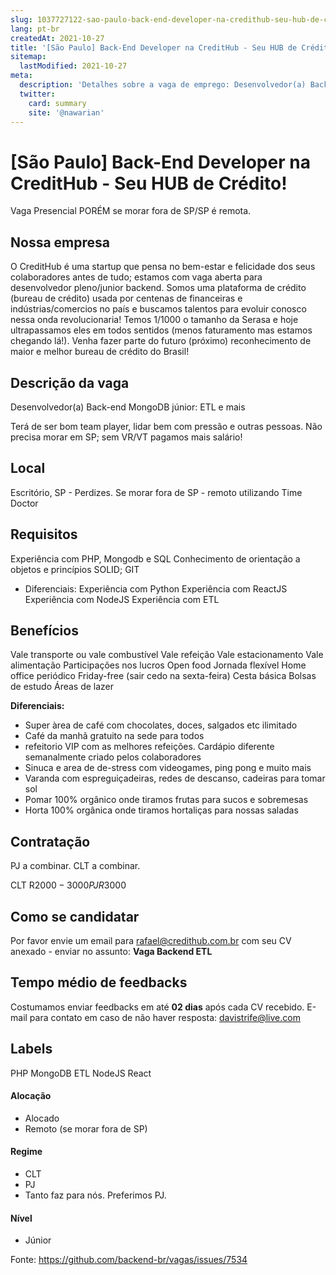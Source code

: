 ```yaml
---
slug: 1037727122-sao-paulo-back-end-developer-na-credithub-seu-hub-de-credito
lang: pt-br
createdAt: 2021-10-27
title: '[São Paulo] Back-End Developer na CreditHub - Seu HUB de Crédito! - Vaga de Emprego'
sitemap:
  lastModified: 2021-10-27
meta:
  description: 'Detalhes sobre a vaga de emprego: Desenvolvedor(a) Back-end MongoDB júnior: ETL e mais Terá de ser bom team player, lidar bem com pressão e outras pessoas. Não precisa morar em SP; sem VR/VT pagamos mais salário!'
  twitter:
    card: summary
    site: '@nawarian'
---
```


# [São Paulo] Back-End Developer na CreditHub - Seu HUB de Crédito!

Vaga Presencial PORÉM se morar fora de SP/SP é remota.

## Nossa empresa

O CreditHub é uma startup que pensa no bem-estar e felicidade dos seus colaboradores antes de tudo; estamos com vaga aberta para desenvolvedor pleno/junior backend. Somos uma plataforma de crédito (bureau de crédito) usada por centenas de financeiras e indústrias/comercios no país e buscamos talentos para evoluir conosco nessa onda revolucionaria! Temos 1/1000 o tamanho da Serasa e hoje ultrapassamos eles em todos sentidos (menos faturamento mas estamos chegando lá!).  Venha fazer parte do futuro (próximo) reconhecimento de maior e melhor bureau de crédito do Brasil!

## Descrição da vaga

Desenvolvedor(a) Back-end MongoDB júnior: ETL e mais

Terá de ser bom team player, lidar bem com pressão e outras pessoas.  Não precisa morar em SP; sem VR/VT pagamos mais salário!

## Local

Escritório, SP - Perdizes.
Se morar fora de SP - remoto utilizando Time Doctor

## Requisitos

Experiência com PHP, Mongodb e SQL
Conhecimento de orientação a objetos e princípios SOLID;
GIT

- Diferenciais:
Experiência com Python
Experiência com ReactJS
Experiência com NodeJS
Experiência com ETL

## Benefícios

Vale transporte ou vale combustível
Vale refeição
Vale estacionamento
Vale alimentação
Participações nos lucros
Open food
Jornada flexível
Home office periódico
Friday-free (sair cedo na sexta-feira)
Cesta básica
Bolsas de estudo
Áreas de lazer

**Diferenciais:**
- Super àrea de café com chocolates, doces, salgados etc ilimitado
- Café da manhã gratuito na sede para todos
- refeitorio VIP com as melhores refeições.  Cardápio diferente semanalmente criado pelos colaboradores
- Sinuca e area de de-stress com videogames, ping pong e muito mais
- Varanda com espreguiçadeiras, redes de descanso, cadeiras para tomar sol
- Pomar 100% orgânico onde tiramos frutas para sucos e sobremesas
- Horta 100% orgânica onde tiramos hortaliças para nossas saladas

## Contratação

PJ a combinar.  CLT a combinar. 

CLT R$2000-3000
PJ R$3000

## Como se candidatar

Por favor envie um email para rafael@credithub.com.br com seu CV anexado - enviar no assunto: **Vaga Backend ETL**

## Tempo médio de feedbacks

Costumamos enviar feedbacks em até **02 dias** após cada CV recebido.
E-mail para contato em caso de não haver resposta: davistrife@live.com

## Labels
PHP
MongoDB
ETL
NodeJS
React

#### Alocação
- Alocado
- Remoto (se morar fora de SP)

#### Regime
- CLT
- PJ
- Tanto faz para nós.  Preferimos PJ.

#### Nível
- Júnior



Fonte: https://github.com/backend-br/vagas/issues/7534